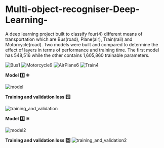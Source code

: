 # Multi-object-recogniser-Deep-Learning-
A deep learning project built to classify four(4) different means of transportation which are Bus(road), Plane(air), Train(rail) and  Motorcycle(road).
Two models were built and compared to determine the effect of layers in terms of performance and training time. The first model has  548,516 while the other contains 1,605,860 trainable parameters.

![Bus1](https://user-images.githubusercontent.com/72225471/171467327-9a9716e5-3ade-4734-9334-403858f30173.jpg)
![Motorcycle9](https://user-images.githubusercontent.com/72225471/171467411-3f7d41a2-47a3-4b5f-940e-8a5838637195.jpg)
![AirPlane6](https://user-images.githubusercontent.com/72225471/171469467-0a0e4077-0ff0-4c39-8877-ab9baf3828a9.jpg)
![Train4](https://user-images.githubusercontent.com/72225471/171467570-acd5518d-4331-4bd8-ad4f-fdf79b4f10c1.jpg)

**Model :one: :atom_symbol:**

![model](https://user-images.githubusercontent.com/72225471/171448004-513e0157-7efe-44aa-a7df-debecf442974.png)

**Training and validation loss :one:**

![training_and_validation](https://user-images.githubusercontent.com/72225471/171448102-991484f9-87fe-4873-99c9-ba1d91474a62.png)

**Model :two: :atom_symbol:**

![model2](https://user-images.githubusercontent.com/72225471/171448149-68cfc6d5-e00c-4690-a62b-afbeb5f03ec1.png)

**Training and validation loss 2️⃣**
![training_and_validation2](https://user-images.githubusercontent.com/72225471/171448177-8624840c-ae74-4814-a44c-86bd52871b53.png)


